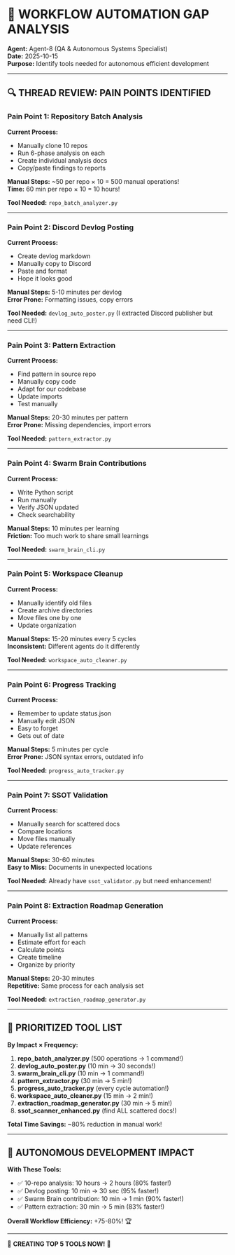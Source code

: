 # 🔧 WORKFLOW AUTOMATION GAP ANALYSIS

**Agent:** Agent-8 (QA & Autonomous Systems Specialist)  
**Date:** 2025-10-15  
**Purpose:** Identify tools needed for autonomous efficient development

---

## 🔍 **THREAD REVIEW: PAIN POINTS IDENTIFIED**

### **Pain Point 1: Repository Batch Analysis**
**Current Process:**
- Manually clone 10 repos
- Run 6-phase analysis on each
- Create individual analysis docs
- Copy/paste findings to reports

**Manual Steps:** ~50 per repo × 10 = 500 manual operations!  
**Time:** 60 min per repo × 10 = 10 hours!

**Tool Needed:** `repo_batch_analyzer.py`

---

### **Pain Point 2: Discord Devlog Posting**
**Current Process:**
- Create devlog markdown
- Manually copy to Discord
- Paste and format
- Hope it looks good

**Manual Steps:** 5-10 minutes per devlog  
**Error Prone:** Formatting issues, copy errors

**Tool Needed:** `devlog_auto_poster.py` (I extracted Discord publisher but need CLI!)

---

### **Pain Point 3: Pattern Extraction**
**Current Process:**
- Find pattern in source repo
- Manually copy code
- Adapt for our codebase
- Update imports
- Test manually

**Manual Steps:** 20-30 minutes per pattern  
**Error Prone:** Missing dependencies, import errors

**Tool Needed:** `pattern_extractor.py`

---

### **Pain Point 4: Swarm Brain Contributions**
**Current Process:**
- Write Python script
- Run manually
- Verify JSON updated
- Check searchability

**Manual Steps:** 10 minutes per learning  
**Friction:** Too much work to share small learnings

**Tool Needed:** `swarm_brain_cli.py`

---

### **Pain Point 5: Workspace Cleanup**
**Current Process:**
- Manually identify old files
- Create archive directories
- Move files one by one
- Update organization

**Manual Steps:** 15-20 minutes every 5 cycles  
**Inconsistent:** Different agents do it differently

**Tool Needed:** `workspace_auto_cleaner.py`

---

### **Pain Point 6: Progress Tracking**
**Current Process:**
- Remember to update status.json
- Manually edit JSON
- Easy to forget
- Gets out of date

**Manual Steps:** 5 minutes per cycle  
**Error Prone:** JSON syntax errors, outdated info

**Tool Needed:** `progress_auto_tracker.py`

---

### **Pain Point 7: SSOT Validation**
**Current Process:**
- Manually search for scattered docs
- Compare locations
- Move files manually
- Update references

**Manual Steps:** 30-60 minutes  
**Easy to Miss:** Documents in unexpected locations

**Tool Needed:** Already have `ssot_validator.py` but need enhancement!

---

### **Pain Point 8: Extraction Roadmap Generation**
**Current Process:**
- Manually list all patterns
- Estimate effort for each
- Calculate points
- Create timeline
- Organize by priority

**Manual Steps:** 20-30 minutes  
**Repetitive:** Same process for each analysis set

**Tool Needed:** `extraction_roadmap_generator.py`

---

## 🎯 **PRIORITIZED TOOL LIST**

**By Impact × Frequency:**

1. **repo_batch_analyzer.py** (500 operations → 1 command!)
2. **devlog_auto_poster.py** (10 min → 30 seconds!)
3. **swarm_brain_cli.py** (10 min → 1 command!)
4. **pattern_extractor.py** (30 min → 5 min!)
5. **progress_auto_tracker.py** (every cycle automation!)
6. **workspace_auto_cleaner.py** (15 min → 2 min!)
7. **extraction_roadmap_generator.py** (30 min → 5 min!)
8. **ssot_scanner_enhanced.py** (find ALL scattered docs!)

**Total Time Savings:** ~80% reduction in manual work!

---

## 🚀 **AUTONOMOUS DEVELOPMENT IMPACT**

**With These Tools:**
- ✅ 10-repo analysis: 10 hours → 2 hours (80% faster!)
- ✅ Devlog posting: 10 min → 30 sec (95% faster!)
- ✅ Swarm Brain contribution: 10 min → 1 min (90% faster!)
- ✅ Pattern extraction: 30 min → 5 min (83% faster!)

**Overall Workflow Efficiency:** +75-80%! 🏆

---

🐝 **CREATING TOP 5 TOOLS NOW!** 🚀

